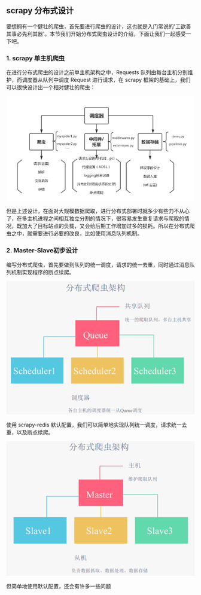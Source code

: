 ## scrapy 分布式设计

要想拥有一个健壮的爬虫，首先要进行爬虫的设计，这也就是入门常说的'工欲善其事必先利其器'。本节我们开始分布式爬虫设计的介绍，下面让我们一起感受一下吧。

### 1. scrapy 单主机爬虫
在进行分布式爬虫的设计之前单主机架构之中，Requests 队列由每台主机分别维护，而调度器从队列中调度 Request 进行请求，在 scrapy 框架的基础上，我们可以很快设计出一个相对健壮的爬虫：

![](/assets/单主机爬虫2.png)

但是上述设计，在面对大规模数据爬取，进行分布式部署时就多少有些力不从心了，在多主机进程之间相互独立分割的情况下，很容易发生重复请求与爬取的情况，既加大了目标站点的负载，又会给后期工作增加过多的损耗。所以在分布式爬虫之中，就需要进行必要的改良，比如使用消息队列机制。

### 2. Master-Slave初步设计
编写分布式爬虫，首先要做到队列的统一调度，请求的统一去重，同时通过消息队列机制实现程序的断点续爬。

![](/assets/截图_2017-11-22_11-05-31.png)

使用 scrapy-redis 默认配置，我们可以简单地实现队列统一调度，请求统一去重，以及断点续爬。

![](/assets/fbuspacjiagou.png)

但简单地使用默认配置，还会有许多一些问题